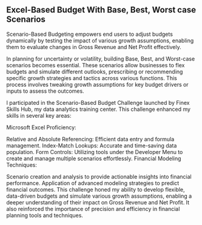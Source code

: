 ##  Excel-Based Budget With Base, Best, Worst case Scenarios

Scenario-Based Budgeting empowers end users to adjust budgets dynamically by testing the impact of various growth assumptions, enabling them to evaluate changes in Gross Revenue and Net Profit effectively.

In planning for uncertainty or volatility, building Base, Best, and Worst-case scenarios becomes essential. These scenarios allow businesses to flex budgets and simulate different outlooks, prescribing or recommending specific growth strategies and tactics across various functions. This process involves tweaking growth assumptions for key budget drivers or inputs to assess the outcomes.

I participated in the Scenario-Based Budget Challenge launched by Finex Skills Hub, my data analytics training center. This challenge enhanced my skills in several key areas:

Microsoft Excel Proficiency:

Relative and Absolute Referencing: Efficient data entry and formula management.
Index-Match Lookups: Accurate and time-saving data population.
Form Controls: Utilizing tools under the Developer Menu to create and manage multiple scenarios effortlessly.
Financial Modeling Techniques:

Scenario creation and analysis to provide actionable insights into financial performance.
Application of advanced modeling strategies to predict financial outcomes.
This challenge honed my ability to develop flexible, data-driven budgets and simulate various growth assumptions, enabling a deeper understanding of their impact on Gross Revenue and Net Profit. It also reinforced the importance of precision and efficiency in financial planning tools and techniques.
